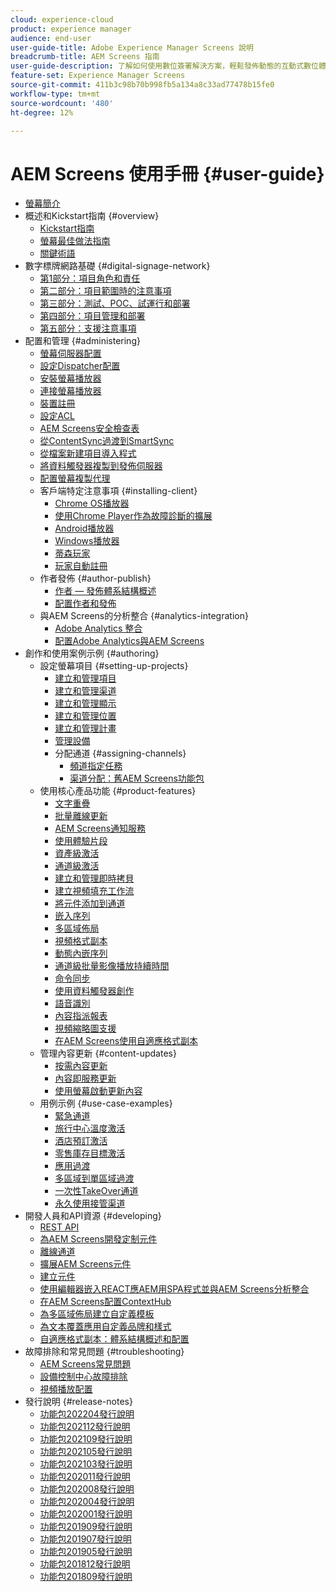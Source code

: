 ```yaml
---
cloud: experience-cloud
product: experience manager
audience: end-user
user-guide-title: Adobe Experience Manager Screens 說明
breadcrumb-title: AEM Screens 指南
user-guide-description: 了解如何使用數位簽署解決方案，輕鬆發佈動態的互動式數位體驗和互動。
feature-set: Experience Manager Screens
source-git-commit: 411b3c98b70b998fb5a134a8c33ad77478b15fe0
workflow-type: tm+mt
source-wordcount: '480'
ht-degree: 12%

---
```



# AEM Screens 使用手冊 {#user-guide}

+ [螢幕簡介](aem-screens-introduction.md)
+ 概述和Kickstart指南 {#overview}
   + [Kickstart指南](kickstart-for-aem-screens.md)
   + [螢幕最佳做法指南](https://docs.adobe.com/content/help/zh-Hant/experience-manager-screens/using/about-guide.html)
   + [關鍵術語](screens-glossary.md)
+ 數字標牌網路基礎 {#digital-signage-network}
   + [第1部分：項目角色和責任](project-roles-responsibilities.md)
   + [第二部分：項目範圍時的注意事項](project-considerations.md)
   + [第三部分：測試、POC、試運行和部署](testing-pocs-pilots-rollouts.md)
   + [第四部分：項目管理和部署](project-management-and-deployment.md)
   + [第五部分：支援注意事項](support-considerations.md)
+ 配置和管理 {#administering}
   + [螢幕伺服器配置](configuring-screens-introduction.md)
   + [設定Dispatcher配置](dispatcher-configurations-aem-screens.md)
   + [安裝螢幕播放器](installing-screens-player.md)
   + [連接螢幕播放器](working-with-screens-player.md)
   + [裝置註冊](device-registration.md)
   + [設定ACL](setting-up-acls.md)
   + [AEM Screens安全檢查表](security-checklist.md)
   + [從ContentSync過渡到SmartSync](smartsync.md)
   + [從檔案新建項目導入程式](project-importer.md)
   + [將資料觸發器複製到發佈伺服器](replicating-data-triggers.md)
   + [配置螢幕複製代理](configure-screens-replication.md)
   + 客戶端特定注意事項 {#installing-client}
      + [Chrome OS播放器](implementing-chrome-os-player.md)
      + [使用Chrome Player作為故障診斷的擴展](using-chrome-player-as-an-extension.md)
      + [Android播放器](implementing-android-player.md)
      + [Windows播放器](implementing-windows-player.md)
      + [蒂森玩家](tizen-player.md)
      + [玩家自動註冊](auto-registration-players.md)
   + 作者發佈 {#author-publish}
      + [作者 — 發佈體系結構概述](author-publish-architecture-overview.md)
      + [配置作者和發佈](author-and-publish.md)
   + 與AEM Screens的分析整合 {#analytics-integration}
      + [Adobe Analytics 整合](adobe-analytics-integration-aem-screens.md)
      + [配置Adobe Analytics與AEM Screens](configuring-adobe-analytics-aem-screens.md)
+ 創作和使用案例示例 {#authoring}
   + 設定螢幕項目 {#setting-up-projects}
      + [建立和管理項目](creating-a-screens-project.md)
      + [建立和管理渠道](managing-channels.md)
      + [建立和管理顯示](managing-displays.md)
      + [建立和管理位置](managing-locations.md)
      + [建立和管理計畫](managing-schedules.md)
      + [管理設備](managing-devices.md)
      + 分配通道 {#assigning-channels}
         + [頻道指定任務](channel-assignment-latest-fp.md)
         + [渠道分配：舊AEM Screens功能包](channel-assignment.md)
   + 使用核心產品功能 {#product-features}
      + [文字重疊](text-overlay.md)
      + [批量離線更新](bulk-offline-update.md)
      + [AEM Screens通知服務](screens-notifications-service.md)
      + [使用體驗片段](experience-fragments-in-screens.md)
      + [資產級激活](asset-level-scheduling.md)
      + [通道級激活](channel-level-activation.md)
      + [建立和管理即時拷貝](managing-livecopy.md)
      + [建立視頻填充工作流](creating-a-video-padding-workflow.md)
      + [將元件添加到通道](adding-components-to-a-channel.md)
      + [嵌入序列](embedded-sequences.md)
      + [多區域佈局](multi-zone-layout-aem-screens.md)
      + [視頻格式副本](generating-renditions.md)
      + [動態內嵌序列](dynamic-embedded-sequences.md)
      + [通道級批量影像播放持續時間](channel-level-image-playback.md)
      + [命令同步](using-command-sync.md)
      + [使用資料觸發器創作](authoring-data-triggers.md)
      + [語音識別](voice-recognition.md)
      + [內容指派報表](content-assignment-report.md)
      + [視頻縮略圖支援](thumbnail-support.md)
      + [在AEM Screens使用自適應格式副本](using-adaptive-renditions.md)
   + 管理內容更新 {#content-updates}
      + [按需內容更新](on-demand-content.md)
      + [內容即服務更新](content-update-as-a-service.md)
      + [使用螢幕啟動更新內容](launches.md)
   + 用例示例 {#use-case-examples}
      + [緊急通道](emergency-channel.md)
      + [旅行中心溫度激活](local-temperature-activation.md)
      + [酒店預訂激活](hospitality-reservation-activation.md)
      + [零售庫存目標激活](retail-inventory-activation.md)
      + [應用過渡](applying-transitions.md)
      + [多區域到單區域過渡](multizone-to-singlezone.md)
      + [一次性TakeOver通道](single-use-takeover-channel.md)
      + [永久使用接管渠道](perpetual-takeover-channel.md)
+ 開發人員和API資源 {#developing}
   + [REST API](rest-api.md)
   + [為AEM Screens開發定制元件](developing-custom-component-tutorial-develop.md)
   + [離線通道](offline-channels.md)
   + [擴展AEM Screens元件](extending-component-tutorial-develop.md)
   + [建立元件](creating-components.md)
   + [使用編輯器嵌入REACT應AEM用SPA程式並與AEM Screens分析整合](embedding-react-app.md)
   + [在AEM Screens配置ContextHub](configuring-context-hub.md)
   + [為多區域佈局建立自定義模板](creating-custom-templates-multizone-layouts.md)
   + [為文本覆蓋應用自定義品牌和樣式](custom-branding-text-overlays.md)
   + [自適應格式副本：體系結構概述和配置](/help/user-guide/adaptive-renditions.md)
+ 故障排除和常見問題 {#troubleshooting}
   + [AEM Screens常見問題](aem-screens-faqs.md)
   + [設備控制中心故障排除](monitoring-screens.md)
   + [視頻播放配置](troubleshoot-videos.md)
+ 發行說明 {#release-notes}
   + [功能包202204發行說明](release-notes-fp-202204.md)
   + [功能包202112發行說明](release-notes-fp-202112.md)
   + [功能包202109發行說明](release-notes-fp-202109.md)
   + [功能包202105發行說明](release-notes-fp-202105.md)
   + [功能包202103發行說明](release-notes-fp-202103.md)
   + [功能包202011發行說明](release-notes-fp-202011.md)
   + [功能包202008發行說明](release-notes-fp-202008.md)
   + [功能包202004發行說明](release-notes-fp-202004.md)
   + [功能包202001發行說明](release-notes-fp-202001.md)
   + [功能包201909發行說明](release-notes-fp-201909.md)
   + [功能包201907發行說明](release-notes-fp-201907.md)
   + [功能包201905發行說明](screens-release-notes-fp-201905.md)
   + [功能包201812發行說明](release-notes-fp-201812.md)
   + [功能包201809發行說明](screens-release-notes.md)
